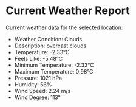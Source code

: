 # Current Weather Report
Current weather data for the selected location:
- Weather Condition: Clouds
- Description: overcast clouds
- Temperature: -2.33°C
- Feels Like: -5.48°C
- Minimum Temperature: -2.33°C
- Maximum Temperature: 0.98°C
- Pressure: 1021 hPa
- Humidity: 56%
- Wind Speed: 2.24 m/s
- Wind Degree: 113°
